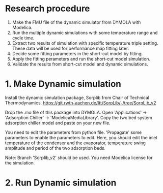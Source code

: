 # Research procedure
1. Make the FMU file of the dynamic simulator from DYMOLA with Modelica.
2. Run the multiple dynamic simulations with some temperature range and cycle time. 
3. Extract two results of simulation with specific temperature triple setting. These data will be used for performance map fitting later.
4. Decide some fitting parameters in the short-cut model by fitting. 
5. Apply the fitting perameters and run the short-cut model simulation. 
6. Validate the results from short-cut model and dynamic simulations.

# 1. Make Dynamic simulation
Install the dynamic simulation package, Sorplib from Chair of Technical Thermodynamics. 
https://git.rwth-aachen.de/ltt/SorpLib/-/tree/SorpLib_v2

Drop the .mo file of this package into DYMOLA.
Open 'Applications' -> 'Adsorption Chiller' -> 'ModelicaMediaLibrary'.
Copy the two bed system adsorption chiller model and paste on your new file.

You need to edit the parameters from python file.
'Propagate' some parameters to enable the parameters to edit.
Here, you should edit the inlet temperature of the condenser and the evaporator, temperature swing amplitude and period of the two adsorption beds.

Note: Branch 'Sorplib_v2' should be used. 
      You need Modelica license for the simulation.

# 2. Run Dynamic simulation 

